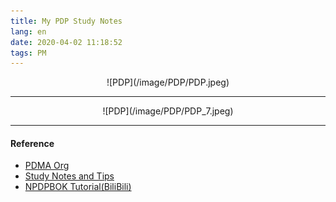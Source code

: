 ```yaml
---
title: My PDP Study Notes
lang: en
date: 2020-04-02 11:18:52
tags: PM
---
```


<center>![PDP](/image/PDP/PDP.jpeg)</center>
 
----------------------------------------  

<center>![PDP](/image/PDP/PDP_7.jpeg)</center>

----------------------------------------  

#### Reference

- [PDMA Org](https://www.pdma.org/ "Title") 
- [Study Notes and Tips](https://parcusgroup.com/blog/pdma-npdp-certification-exam-study-notes-tips/ "Title")
- [NPDPBOK Tutorial(BiliBili)](https://www.bilibili.com/video/BV1Qq4y1V7o8 "Title") 